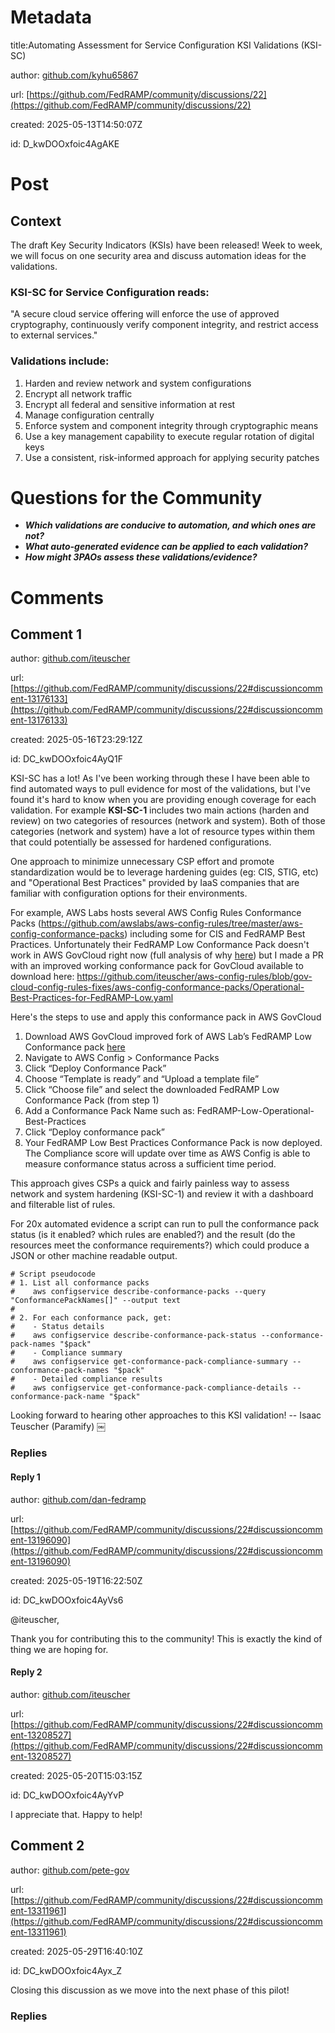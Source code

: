 # Metadata

title:Automating Assessment for Service Configuration KSI Validations (KSI-SC)

author: [github.com/kyhu65867](https://github.com/kyhu65867)

url: [https://github.com/FedRAMP/community/discussions/22](https://github.com/FedRAMP/community/discussions/22)

created: 2025-05-13T14:50:07Z

id: D_kwDOOxfoic4AgAKE



# Post

## Context
The draft Key Security Indicators (KSIs) have been released! Week to week, we will focus on one security area and discuss automation ideas for the validations. 

### KSI-SC for Service Configuration reads:
"A secure cloud service offering will enforce the use of approved cryptography, continuously verify component integrity, and restrict access to external services."

### Validations include: 
1. Harden and review network and system configurations
1. Encrypt all network traffic
1. Encrypt all federal and sensitive information at rest
1. Manage configuration centrally
1. Enforce system and component integrity through cryptographic means
1. Use a key management capability to execute regular rotation of digital keys
1. Use a consistent, risk-informed approach for applying security patches

# Questions for the Community
- **_Which validations are conducive to automation, and which ones are not?_**
- **_What auto-generated evidence can be applied to each validation?_**
- **_How might 3PAOs assess these validations/evidence?_**

# Comments




## Comment 1

author: [github.com/iteuscher](https://github.com/iteuscher)

url: [https://github.com/FedRAMP/community/discussions/22#discussioncomment-13176133](https://github.com/FedRAMP/community/discussions/22#discussioncomment-13176133)

created: 2025-05-16T23:29:12Z

id: DC_kwDOOxfoic4AyQ1F

KSI-SC has a lot! As I've been working through these I have been able to find automated ways to pull evidence for most of the validations, but I've found it's hard to know when you are providing enough coverage for each validation. For example **KSI-SC-1** includes two main actions (harden and review) on two categories of resources (network and system). Both of those categories (network and system) have a lot of resource types within them that could potentially be assessed for hardened configurations. 

One approach to minimize unnecessary CSP effort and promote standardization would be to leverage hardening guides (eg: CIS, STIG, etc) and "Operational Best Practices" provided by IaaS companies that are familiar with configuration options for their environments. 

For example, AWS Labs hosts several AWS Config Rules Conformance Packs (https://github.com/awslabs/aws-config-rules/tree/master/aws-config-conformance-packs) including some for CIS and FedRAMP Best Practices. Unfortunately their FedRAMP Low Conformance Pack doesn't work in AWS GovCloud right now (full analysis of why [here](https://docs.google.com/spreadsheets/d/1eKZpe2EPA-8RQkG6bWViwLRrdDeS4yUpvtvUpu_4WEg/edit?usp=sharing )) but I made a PR with an improved working conformance pack for GovCloud available to download here: https://github.com/iteuscher/aws-config-rules/blob/gov-cloud-config-rules-fixes/aws-config-conformance-packs/Operational-Best-Practices-for-FedRAMP-Low.yaml

Here's the steps to use and apply this conformance pack in AWS GovCloud

1. Download AWS GovCloud improved fork of AWS Lab’s FedRAMP Low Conformance pack [here](https://github.com/iteuscher/aws-config-rules/blob/gov-cloud-config-rules-fixes/aws-config-conformance-packs/Operational-Best-Practices-for-FedRAMP-Low.yaml) 
2. Navigate to AWS Config > Conformance Packs 
3. Click “Deploy Conformance Pack” 
4. Choose “Template is ready” and “Upload a template file”
5. Click “Choose file” and select the downloaded FedRAMP Low Conformance Pack (from step 1)
6. Add a Conformance Pack Name such as: FedRAMP-Low-Operational-Best-Practices
7. Click “Deploy conformance pack” 
8. Your FedRAMP Low Best Practices Conformance Pack is now deployed. The Compliance score will update over time as AWS Config is able to measure conformance status across a sufficient time period. 

This approach gives CSPs a quick and fairly painless way to assess network and system hardening (KSI-SC-1) and review it with a dashboard and filterable list of rules. 

For 20x automated evidence a script can run to pull the conformance pack status (is it enabled? which rules are enabled?) and the result (do the resources meet the conformance requirements?) which could produce a JSON or other machine readable output. 
```
# Script pseudocode
# 1. List all conformance packs
#    aws configservice describe-conformance-packs --query "ConformancePackNames[]" --output text
#
# 2. For each conformance pack, get:
#    - Status details
#    aws configservice describe-conformance-pack-status --conformance-pack-names "$pack"
#    - Compliance summary
#    aws configservice get-conformance-pack-compliance-summary --conformance-pack-names "$pack"
#    - Detailed compliance results
#    aws configservice get-conformance-pack-compliance-details --conformance-pack-name "$pack"
```

Looking forward to hearing other approaches to this KSI validation! 
-- Isaac Teuscher (Paramify)
￼

### Replies



#### Reply 1

author: [github.com/dan-fedramp](https://github.com/dan-fedramp)

url: [https://github.com/FedRAMP/community/discussions/22#discussioncomment-13196090](https://github.com/FedRAMP/community/discussions/22#discussioncomment-13196090)

created: 2025-05-19T16:22:50Z

id: DC_kwDOOxfoic4AyVs6

@iteuscher,

Thank you for contributing this to the community! This is exactly the kind of thing we are hoping for.



#### Reply 2

author: [github.com/iteuscher](https://github.com/iteuscher)

url: [https://github.com/FedRAMP/community/discussions/22#discussioncomment-13208527](https://github.com/FedRAMP/community/discussions/22#discussioncomment-13208527)

created: 2025-05-20T15:03:15Z

id: DC_kwDOOxfoic4AyYvP

I appreciate that. Happy to help!



## Comment 2

author: [github.com/pete-gov](https://github.com/pete-gov)

url: [https://github.com/FedRAMP/community/discussions/22#discussioncomment-13311961](https://github.com/FedRAMP/community/discussions/22#discussioncomment-13311961)

created: 2025-05-29T16:40:10Z

id: DC_kwDOOxfoic4Ayx_Z

Closing this discussion as we move into the next phase of this pilot!

### Replies

